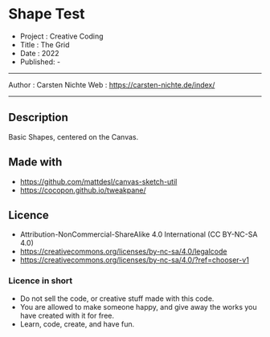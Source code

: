 # Shape Test

* Project : Creative Coding
* Title : The Grid
* Date : 2022
* Published: -

---

Author   : Carsten Nichte
Web      : https://carsten-nichte.de/index/ 

---

## Description

Basic Shapes, centered on the Canvas.

## Made with 

* https://github.com/mattdesl/canvas-sketch-util
* https://cocopon.github.io/tweakpane/


## Licence

* Attribution-NonCommercial-ShareAlike 4.0 International (CC BY-NC-SA 4.0)
* https://creativecommons.org/licenses/by-nc-sa/4.0/legalcode
* https://creativecommons.org/licenses/by-nc-sa/4.0/?ref=chooser-v1

### Licence in short

* Do not sell the code, or creative stuff made with this code.
* You are allowed to make someone happy, and give away the works you have created with it for free.
* Learn, code, create, and have fun.